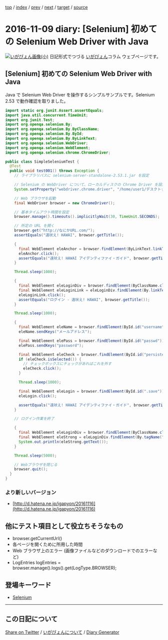 [top](https://igapyon.github.io/diary/) 
 / [index](https://igapyon.github.io/diary/2016/index.html) 
 / [prev](https://igapyon.github.io/diary/2016/ig161108.html) 
 / [next](https://igapyon.github.io/diary/2016/ig161110.html) 
 / [target](https://igapyon.github.io/diary/2016/ig161109.html) 
 / [source](https://github.com/igapyon/diary/blob/gh-pages/2016/ig161109.html.src.md) 

2016-11-09 diary: [Selenium] 初めての Selenium Web Driver with Java
=====================================================================================================
[![いがぴょん画像(小)](https://igapyon.github.io/diary/images/iga200306s.jpg "いがぴょん")](https://igapyon.github.io/diary/memo/memoigapyon.html) 日記形式でつづる [いがぴょん](https://igapyon.github.io/diary/memo/memoigapyon.html)コラム ウェブページです。

## [Selenium] 初めての Selenium Web Driver with Java

Java で Selenium Web Driver を操作するシンプルサンプルです。Selenium 2.53 で動作確認を取りました。


```java
import static org.junit.Assert.assertEquals;
import java.util.concurrent.TimeUnit;
import org.junit.Test;
import org.openqa.selenium.By;
import org.openqa.selenium.By.ByClassName;
import org.openqa.selenium.By.ById;
import org.openqa.selenium.By.ByLinkText;
import org.openqa.selenium.WebDriver;
import org.openqa.selenium.WebElement;
import org.openqa.selenium.chrome.ChromeDriver;

public class SimpleSeleniumTest {
  @Test
  public void test001() throws Exception {
    // ライブラリパスに selenium-server-standalone-2.53.1.jar を設定

    // Selenium の WebDriver について、ローカルディスクの Chrome Driver を設定
    System.setProperty("webdriver.chrome.driver", "/home/user1/デスクトップ/installed/chromedriver");

    // Web ブラウザを起動
    final WebDriver browser = new ChromeDriver();

    // 基本タイムアウト時間を設定
    browser.manage().timeouts().implicitlyWait(30, TimeUnit.SECONDS);

    // 所定の URL を開く
    browser.get("http://なにかURL.com/");
    assertEquals("遠吠え! HAWAI", browser.getTitle());

    {
      final WebElement eleAnchor = browser.findElement(ByLinkText.linkText("無料アイデンティファイ活用"));
      eleAnchor.click();
      assertEquals("遠吠え! HAWAI アイデンティファイ・ガイド", browser.getTitle());
    }

    Thread.sleep(1000);

    {
      final WebElement eleLoginDiv = browser.findElement(ByClassName.className("yjmthloginarea"));
      final WebElement eleLoginLink = eleLoginDiv.findElement(By.linkText("ログイン"));
      eleLoginLink.click();
      assertEquals("ログイン - 遠吠え! HAWAI", browser.getTitle());
    }

    Thread.sleep(1000);

    {
      final WebElement eleName = browser.findElement(ById.id("username"));
      eleName.sendKeys("メールアドレス");

      final WebElement elePass = browser.findElement(ById.id("passwd"));
      elePass.sendKeys("password");

      final WebElement eleCheck = browser.findElement(ById.id("persistent"));
      if (eleCheck.isSelected()) {
        // チェックボックスにチェックがあればこれを外す
        eleCheck.click();
      }

      Thread.sleep(1000);

      final WebElement eleLogin = browser.findElement(ById.id(".save"));
      eleLogin.click();

      assertEquals("遠吠え! HAWAI アイデンティファイ・ガイド", browser.getTitle());
    }

    // ログイン作業を終了

    {
      final WebElement eleLoginDiv = browser.findElement(ByClassName.className("yjmthloginarea"));
      final WebElement eleStrong = eleLoginDiv.findElement(By.tagName("strong"));
      System.out.println(eleStrong.getText());
    }

    Thread.sleep(5000);

    // Webブラウザを閉じる
    browser.quit();
  }
}
```



### より新しいバージョン


* [http://d.hatena.ne.jp/igapyon/20161116](http://d.hatena.ne.jp/igapyon/20161116)



## 他にテスト項目として役立ちそうなもの


*  browser.getCurrentUrl()
*  各ページを開くために所用した時間
*  Web ブラウザ上のエラー (画像ファイルなどのダウンロードでのエラーなど)
  *  LogEntries logEntries = browser.manage().logs().get(LogType.BROWSER);



## 登場キーワード

* [Selenium](https://igapyon.github.io/diary/keyword/selenium.html)

----------------------------------------------------------------------------------------------------

## この日記について

[Share on Twitter](https://twitter.com/intent/tweet?hashtags=igapyon%2Cdiary%2C%E3%81%84%E3%81%8C%E3%81%B4%E3%82%87%E3%82%93%2CSelenium&text=%5BSelenium%5D+%E5%88%9D%E3%82%81%E3%81%A6%E3%81%AE+Selenium+Web+Driver+with+Java&url=https%3A%2F%2Figapyon.github.io%2Fdiary%2F2016%2Fig161109.html) / [いがぴょんについて](https://igapyon.github.io/diary/memo/memoigapyon.html) / [Diary Generator](https://github.com/igapyon/igapyonv3)
